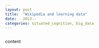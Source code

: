 ```yaml
---
layout: post
title:  "Wikipedia and learning data"
date:   2013--
categories: situated_cognition, big_data
---
```


![]()

content